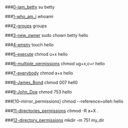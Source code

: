 ###[0-iam_betty](0-iam_betty)
su betty

###[1-who_am_i](1-who_am_i)
whoami

###[2-groups](2-groups)
groups

###[3-new_owner](3-new_owner)
sudo chown betty hello

###[4-empty](4-empty)
touch hello

###[5-execute](5-execute)
chmod u+x hello

###[6-multiple_permissions](6-multiple_permissions)
chmod ug+x,o+r hello

###[7-everybody](7-everybody)
chmod a+x hello

###[8-James_Bond](8-James_Bond)
chmod 007 hell0

###[9-John_Doe](9-John_Doe)
chmod 753 hello

###[10-mirror_permissions]
chmod --reference=olleh hello

###[11-directories_permissions](11-directories_permissions)
chmod -R a+X .

###[12-directory_permissions](12-directory_permissions)
mkdir -m 751 my_dir
